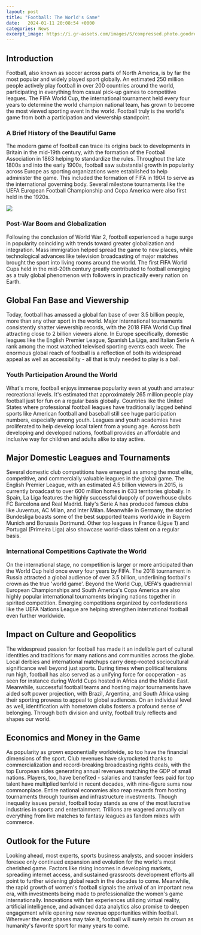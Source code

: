 ```yaml
---
layout: post
title: "Football: The World's Game"
date:   2024-01-11 20:08:54 +0000
categories: News
excerpt_image: https://i.gr-assets.com/images/S/compressed.photo.goodreads.com/books/1348646596i/707116._UY630_SR1200,630_.jpg
---
```

## Introduction  

Football, also known as soccer across parts of North America, is by far the most popular and widely played sport globally. An estimated 250 million people actively play football in over 200 countries around the world, participating in everything from casual pick-up games to competitive leagues. The FIFA World Cup, the international tournament held every four years to determine the world champion national team, has grown to become the most viewed sporting event in the world. Football truly is the world's game from both a participation and viewership standpoint.

### A Brief History of the Beautiful Game

The modern game of football can trace its origins back to developments in Britain in the mid-19th century, with the formation of the Football Association in 1863 helping to standardize the rules. Throughout the late 1800s and into the early 1900s, football saw substantial growth in popularity across Europe as sporting organizations were established to help administer the game. This included the formation of FIFA in 1904 to serve as the international governing body. Several milestone tournaments like the UEFA European Football Championship and Copa America were also first held in the 1920s. 


![](https://i.gr-assets.com/images/S/compressed.photo.goodreads.com/books/1348646596i/707116._UY630_SR1200,630_.jpg)
### Post-War Boom and Globalization

Following the conclusion of World War 2, football experienced a huge surge in popularity coinciding with trends toward greater globalization and integration. Mass immigration helped spread the game to new places, while technological advances like television broadcasting of major matches brought the sport into living rooms around the world. The first FIFA World Cups held in the mid-20th century greatly contributed to football emerging as a truly global phenomenon with followers in practically every nation on Earth.


## Global Fan Base and Viewership

Today, football has amassed a global fan base of over 3.5 billion people, more than any other sport in the world. Major international tournaments consistently shatter viewership records, with the 2018 FIFA World Cup final attracting close to 2 billion viewers alone. In Europe specifically, domestic leagues like the English Premier League, Spanish La Liga, and Italian Serie A rank among the most watched televised sporting events each week. The enormous global reach of football is a reflection of both its widespread appeal as well as accessibility - all that is truly needed to play is a ball.

### Youth Participation Around the World

What's more, football enjoys immense popularity even at youth and amateur recreational levels. It's estimated that approximately 265 million people play football just for fun on a regular basis globally. Countries like the United States where professional football leagues have traditionally lagged behind sports like American football and baseball still see huge participation numbers, especially among youth. Leagues and youth academies have proliferated to help develop local talent from a young age. Across both developing and developed nations, football provides an affordable and inclusive way for children and adults alike to stay active.

## Major Domestic Leagues and Tournaments  

Several domestic club competitions have emerged as among the most elite, competitive, and commercially valuable leagues in the global game. The English Premier League, with an estimated 4.5 billion viewers in 2015, is currently broadcast to over 600 million homes in 633 territories globally. In Spain, La Liga features the highly successful duopoly of powerhouse clubs FC Barcelona and Real Madrid. Italy's Serie A has produced famous clubs like Juventus, AC Milan, and Inter Milan. Meanwhile in Germany, the storied Bundesliga boasts some of the best supported teams worldwide in Bayern Munich and Borussia Dortmund. Other top leagues in France (Ligue 1) and Portugal (Primeira Liga) also showcase world-class talent on a regular basis.

### International Competitions Captivate the World

On the international stage, no competition is larger or more anticipated than the World Cup held once every four years by FIFA. The 2018 tournament in Russia attracted a global audience of over 3.5 billion, underlining football's crown as the true 'world game'. Beyond the World Cup, UEFA's quadrennial European Championships and South America's Copa America are also highly popular international tournaments bringing nations together in spirited competition. Emerging competitions organized by confederations like the UEFA Nations League are helping strengthen international football even further worldwide.

## Impact on Culture and Geopolitics

The widespread passion for football has made it an indelible part of cultural identities and traditions for many nations and communities across the globe. Local derbies and international matchups carry deep-rooted sociocultural significance well beyond just sports. During times when political tensions run high, football has also served as a unifying force for cooperation - as seen for instance during World Cups hosted in Africa and the Middle East. Meanwhile, successful football teams and hosting major tournaments have aided soft power projection, with Brazil, Argentina, and South Africa using their sporting prowess to appeal to global audiences. On an individual level as well, identification with hometown clubs fosters a profound sense of belonging. Through both division and unity, football truly reflects and shapes our world.

## Economics and Money in the Game

As popularity as grown exponentially worldwide, so too have the financial dimensions of the sport. Club revenues have skyrocketed thanks to commercialization and record-breaking broadcasting rights deals, with the top European sides generating annual revenues matching the GDP of small nations. Players, too, have benefited - salaries and transfer fees paid for top talent have multiplied tenfold in recent decades, with nine-figure sums now commonplace. Entire national economies also reap rewards from hosting tournaments through tourism and infrastructure investments. Though inequality issues persist, football today stands as one of the most lucrative industries in sports and entertainment. Trillions are wagered annually on everything from live matches to fantasy leagues as fandom mixes with commerce.

## Outlook for the Future

Looking ahead, most experts, sports business analysts, and soccer insiders foresee only continued expansion and evolution for the world's most cherished game. Factors like rising incomes in developing markets, spreading internet access, and sustained grassroots development efforts all point to further widening global reach in the decades to come. Meanwhile, the rapid growth of women's football signals the arrival of an important new era, with investments being made to professionalize the women's game internationally. Innovations with fan experiences utilizing virtual reality, artificial intelligence, and advanced data analytics also promise to deepen engagement while opening new revenue opportunities within football. Wherever the next phases may take it, football will surely retain its crown as humanity's favorite sport for many years to come.